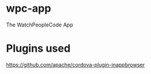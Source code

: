 # wpc-app
The WatchPeopleCode App


# Plugins used
https://github.com/apache/cordova-plugin-inappbrowser
